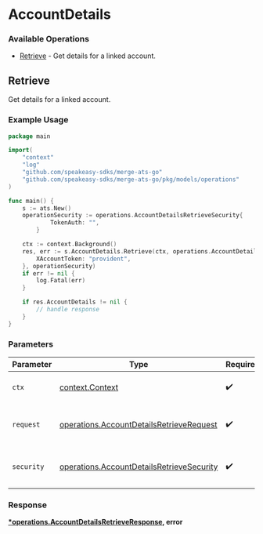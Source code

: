 # AccountDetails

### Available Operations

* [Retrieve](#retrieve) - Get details for a linked account.

## Retrieve

Get details for a linked account.

### Example Usage

```go
package main

import(
	"context"
	"log"
	"github.com/speakeasy-sdks/merge-ats-go"
	"github.com/speakeasy-sdks/merge-ats-go/pkg/models/operations"
)

func main() {
    s := ats.New()
    operationSecurity := operations.AccountDetailsRetrieveSecurity{
            TokenAuth: "",
        }

    ctx := context.Background()
    res, err := s.AccountDetails.Retrieve(ctx, operations.AccountDetailsRetrieveRequest{
        XAccountToken: "provident",
    }, operationSecurity)
    if err != nil {
        log.Fatal(err)
    }

    if res.AccountDetails != nil {
        // handle response
    }
}
```

### Parameters

| Parameter                                                                                              | Type                                                                                                   | Required                                                                                               | Description                                                                                            |
| ------------------------------------------------------------------------------------------------------ | ------------------------------------------------------------------------------------------------------ | ------------------------------------------------------------------------------------------------------ | ------------------------------------------------------------------------------------------------------ |
| `ctx`                                                                                                  | [context.Context](https://pkg.go.dev/context#Context)                                                  | :heavy_check_mark:                                                                                     | The context to use for the request.                                                                    |
| `request`                                                                                              | [operations.AccountDetailsRetrieveRequest](../../models/operations/accountdetailsretrieverequest.md)   | :heavy_check_mark:                                                                                     | The request object to use for the request.                                                             |
| `security`                                                                                             | [operations.AccountDetailsRetrieveSecurity](../../models/operations/accountdetailsretrievesecurity.md) | :heavy_check_mark:                                                                                     | The security requirements to use for the request.                                                      |


### Response

**[*operations.AccountDetailsRetrieveResponse](../../models/operations/accountdetailsretrieveresponse.md), error**

